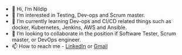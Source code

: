 - 👋 Hi, I’m Nildip
- 👀 I’m interested in Testing, Dev-ops and Scrum master.
- 🌱 I’m currently learning Dev-ops and CI/CD related things such as docker, Kubernetes, Jenkins, AWS and Ansible.
- 💞️ I’m looking to collaborate in the position if Software Tester, Scrum master, or DevOps engineer.
- 📫 How to reach me - [LinkedIn](https://www.linkedin.com/in/nildippatel/) or [Gmail](patelnildip@gmail.com)

<!---
QA-Nildip/QA-Nildip is a ✨ special ✨ repository because its `README.md` (this file) appears on your GitHub profile.
You can click the Preview link to take a look at your changes.
--->
